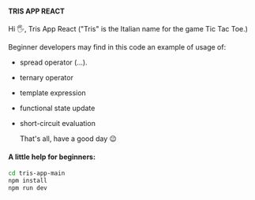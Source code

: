 #### TRIS APP REACT

Hi 🖐️, Tris App React ("Tris" is the Italian name for the game Tic Tac Toe.)

Beginner developers may find in this code an example of usage of:

- spread operator (...).
- ternary operator
- template expression
- functional state update
- short-circuit evaluation

  That's all, have a good day 😉

#### A little help for beginners:

```sh
cd tris-app-main
npm install
npm run dev
```
